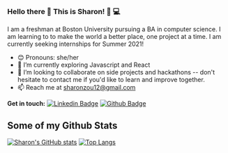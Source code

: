### Hello there 👋 This is Sharon! :woman: :computer:

I am a freshman at Boston University pursuing a BA in computer science. I am learning to to make the world a better place, one project at a time. I am currently seeking internships for Summer 2021!

- :blush: Pronouns: she/her
- 🔭 I’m currently exploring Javascript and React
- 👯 I’m looking to collaborate on side projects and hackathons -- don't hesitate to contact me if you'd like to learn and improve together. 
- 📫 Reach me at sharonzou12@gmail.com

**Get in touch:**
[![Linkedin Badge](https://img.shields.io/badge/-sharonzou1-0072b1?style=flat&logo=Linkedin&logoColor=white&link=https://www.linkedin.com/in/sharonzou1/)](https://www.linkedin.com/in/sharonzou1/) [![Github Badge](https://img.shields.io/badge/-szou00-grey?style=flat&logo=github&logoColor=white&link=https://github.com/szou00/)](https://github.com/szou00) 

## Some of my Github Stats
[![Sharon's GitHub stats](https://github-readme-stats.vercel.app/api?username=szou00)](https://github.com/szou00/github-readme-stats)
[![Top Langs](https://github-readme-stats.vercel.app/api/top-langs/?username=szou00&langs_count=8&layout=compact)](https://github.com/szou00/github-readme-stats)

<!--
**szou00/szou00** is a ✨ _special_ ✨ repository because its `README.md` (this file) appears on your GitHub profile.

Here are some ideas to get you started:

- 🔭 I’m currently working on ...
- 🌱 I’m currently learning ...
- 👯 I’m looking to collaborate on ...
- 🤔 I’m looking for help with ...
- 💬 Ask me about ...
- 📫 How to reach me: ...
- 😄 Pronouns: ...
- ⚡ Fun fact: ...
-->
